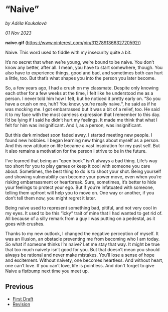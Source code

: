 # “Naive”

*by Adéla Koukalová*

*01 Nov 2023*


**naive.gif** (https://www.pinterest.com/pin/312789136632720592/)


Naive. This word used to fiddle with my insecurity quite a bit. 

It’s no secret that when we’re young, we’re bound to be naive. You don’t know any better, after all. I mean, you have to start somewhere, though. You also have to experience things, good and bad, and sometimes both can hurt a little, too. But that’s what shapes you into the person you later become.

So, a few years ago, I had a crush on my classmate. Despite only knowing each other for a few weeks at the time, I felt like he understood me as a person. I never told him how I felt, but he noticed it pretty early on.
“So you have a crush on me, huh? You know, you’re really naive.“, he said as if he was mocking me. I got embarrassed but it was a bit of a relief, too. He said it to my face with the most careless expression that I remember to this day. I’d be lying if I said he didn’t hurt my feelings. It made me think that what I felt for him was insignificant. And I, as a person, was insignificant.

But this dark mindset soon faded away. I started meeting new people. I found new hobbies. I began learning new things about myself as a person. And this new attitude on life became a vast inspiration for my past self. But it also remains a motivation for the person I strive to be in the future.

I’ve learned that being an “open book“ isn’t always a bad thing. Life’s way too short for you to play games or keep it cool with someone you care about. Sometimes, the best thing to do is to shoot your shot. Being yourself and showing vulnerability can become your power move, even when you’re risking embarrassment or heartbreak. Sure, sometimes, it’s better to hide your feelings to protect your ego. But if you’re infatuated with someone, telling them upfront will help you to move on. One way or another, if you don’t tell them now, you might regret it later.

Being naive used to represent something bad, pitiful, and not very cool in my eyes. It used to be this “icky“ trait of mine that I had wanted to get rid of. All because of a silly remark from a guy I was putting on a pedestal, as it goes with crushes.

Thanks to my new outlook, I changed the negative perception of myself. It was an illusion, an obstacle preventing me from becoming who I am today. So what if someone thinks I’m naive? Let me stay that way. It might be true that too much naivety isn’t good for you. But that doesn’t mean you should always be rational and never make mistakes. You’ll lose a sense of hope and excitement. Without naivety, one becomes heartless. And without heart, one can’t love. If you can’t love, life is pointless. And don't forget to give Naive a fistbump next time you meet up.

## Previous
- [First Draft](/01-one-word/first-draft.md)
- [Revision](/01-one-word/revision.md)
